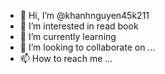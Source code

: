 - 👋 Hi, I’m @khanhnguyen45k211
- 👀 I’m interested in read book
- 🌱 I’m currently learning 
- 💞️ I’m looking to collaborate on ...
- 📫 How to reach me ...

<!---
khanhnguyen45k211/khanhnguyen45k211 is a ✨ special ✨ repository because its `README.md` (this file) appears on your GitHub profile.
You can click the Preview link to take a look at your changes.
--->
